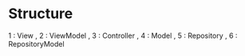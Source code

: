# Structure
1 : View , 2 : ViewModel , 3 : Controller , 4 : Model , 5 : Repository , 6 : RepositoryModel
